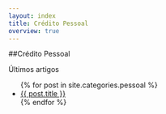 ```yaml
---
layout: index
title: Crédito Pessoal
overview: true
---
```


##Crédito Pessoal

<span class="latest-article">Últimos artigos</span>

<ul class="index">
  {% for post in site.categories.pessoal %}
    <li><a href="{{ post.url }}">{{ post.title }}</a></li>
  {% endfor %}
</ul>
